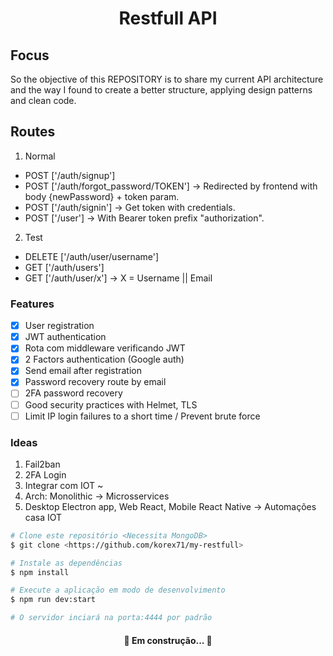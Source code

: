 <h1 align="center">
  Restfull API
</h1>

## Focus

So the objective of this REPOSITORY is to share my current API architecture and the way I found to create a better structure, applying design patterns and clean code.

## Routes

1. Normal

- POST ['/auth/signup']
- POST ['/auth/forgot_password/TOKEN'] -> Redirected by frontend with body {newPassword} + token param.
- POST ['/auth/signin'] -> Get token with credentials.
- POST ['/user'] -> With Bearer token prefix "authorization".

2. Test

- DELETE ['/auth/user/username']
- GET ['/auth/users']
- GET ['/auth/user/x'] -> X = Username || Email

### Features

- [x] User registration
- [x] JWT authentication
- [x] Rota com middleware verificando JWT
- [x] 2 Factors authentication (Google auth)
- [x] Send email after registration
- [x] Password recovery route by email
- [ ] 2FA password recovery
- [ ] Good security practices with Helmet, TLS
- [ ] Limit IP login failures to a short time / Prevent brute force

### Ideas

1. Fail2ban
2. 2FA Login
3. Integrar com IOT ~ <Arduino>
4. Arch: Monolithic -> Microsservices
5. Desktop Electron app, Web React, Mobile React Native -> Automações casa IOT

```bash
# Clone este repositório <Necessita MongoDB>
$ git clone <https://github.com/korex71/my-restfull>

# Instale as dependências
$ npm install

# Execute a aplicação em modo de desenvolvimento
$ npm run dev:start

# O servidor inciará na porta:4444 por padrão
```

<h4 align="center"> 
	🚧 Em construção... 🚧
</h4>
